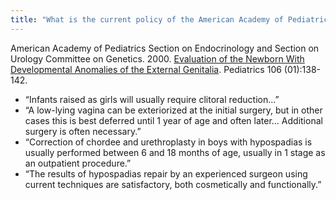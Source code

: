 ```yaml
---
title: "What is the current policy of the American Academy of Pediatrics on surgery?"
---
```


<p>American Academy of Pediatrics Section on Endocrinology and Section on Urology Committee on Genetics. 2000. <a href="http://aappolicy.aappublications.org/cgi/content/full/pediatrics%3B106/1/138">Evaluation of the Newborn With Developmental Anomalies of the External Genitalia</a>. Pediatrics 106 (01):138-142.  </p>

<ul>
	<li>&#8220;Infants raised as girls will usually require clitoral reduction&#8230;&#8221;</li>
	<li>&#8220;A low-lying vagina can be exteriorized at the initial surgery, but in other cases this is best deferred until 1 year of age and often later&#8230; Additional surgery is often necessary.&#8221;</li>
	<li>&#8220;Correction of chordee and urethroplasty in boys with hypospadias is usually performed between 6 and 18 months of age, usually in 1 stage as an outpatient procedure.&#8221;</li>
	<li>&#8220;The results of hypospadias repair by an experienced surgeon using current techniques are satisfactory, both cosmetically and functionally.&#8221;</li>
</ul>